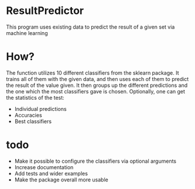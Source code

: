 # ResultPredictor
This program uses existing data to predict the result of a given set via machine learning

# How?
The function utilizes 10 different classifiers from the sklearn package. 
It trains all of them with the given data, and then uses each of them to predict
the result of the value given. It then groups up the different predictions and 
the one which the most classifiers gave is chosen.
Optionally, one can get the statistics of the test:
  - Individual predictions 
  - Accuracies
  - Best classifiers
  
# todo
  - Make it possible to configure the classifiers via optional arguments
  - Increase documentation
  - Add tests and wider examples
  - Make the package overall more usable
